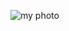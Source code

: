 ![my photo](https://photos.google.com/photo/AF1QipMopAKLMV1ZZfP0B56ypES8n1RIcsozfWm9usgC "I look Ugly")
